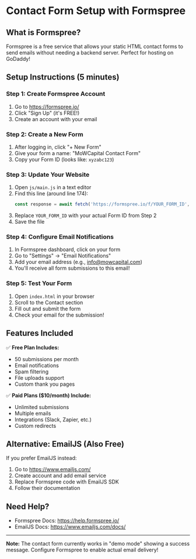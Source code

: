 # Contact Form Setup with Formspree

## What is Formspree?
Formspree is a free service that allows your static HTML contact forms to send emails without needing a backend server. Perfect for hosting on GoDaddy!

## Setup Instructions (5 minutes)

### Step 1: Create Formspree Account
1. Go to https://formspree.io/
2. Click "Sign Up" (it's FREE!)
3. Create an account with your email

### Step 2: Create a New Form
1. After logging in, click "+ New Form"
2. Give your form a name: "MoWCapital Contact Form"
3. Copy your Form ID (looks like: `xyzabc123`)

### Step 3: Update Your Website
1. Open `js/main.js` in a text editor
2. Find this line (around line 174):
   ```javascript
   const response = await fetch('https://formspree.io/f/YOUR_FORM_ID', {
   ```
3. Replace `YOUR_FORM_ID` with your actual Form ID from Step 2
4. Save the file

### Step 4: Configure Email Notifications
1. In Formspree dashboard, click on your form
2. Go to "Settings" → "Email Notifications"
3. Add your email address (e.g., info@mowcapital.com)
4. You'll receive all form submissions to this email!

### Step 5: Test Your Form
1. Open `index.html` in your browser
2. Scroll to the Contact section
3. Fill out and submit the form
4. Check your email for the submission!

## Features Included
✅ **Free Plan Includes:**
- 50 submissions per month
- Email notifications
- Spam filtering
- File uploads support
- Custom thank you pages

✅ **Paid Plans ($10/month) Include:**
- Unlimited submissions
- Multiple emails
- Integrations (Slack, Zapier, etc.)
- Custom redirects

## Alternative: EmailJS (Also Free)
If you prefer EmailJS instead:
1. Go to https://www.emailjs.com/
2. Create account and add email service
3. Replace Formspree code with EmailJS SDK
4. Follow their documentation

## Need Help?
- Formspree Docs: https://help.formspree.io/
- EmailJS Docs: https://www.emailjs.com/docs/

---
**Note:** The contact form currently works in "demo mode" showing a success message. Configure Formspree to enable actual email delivery!
